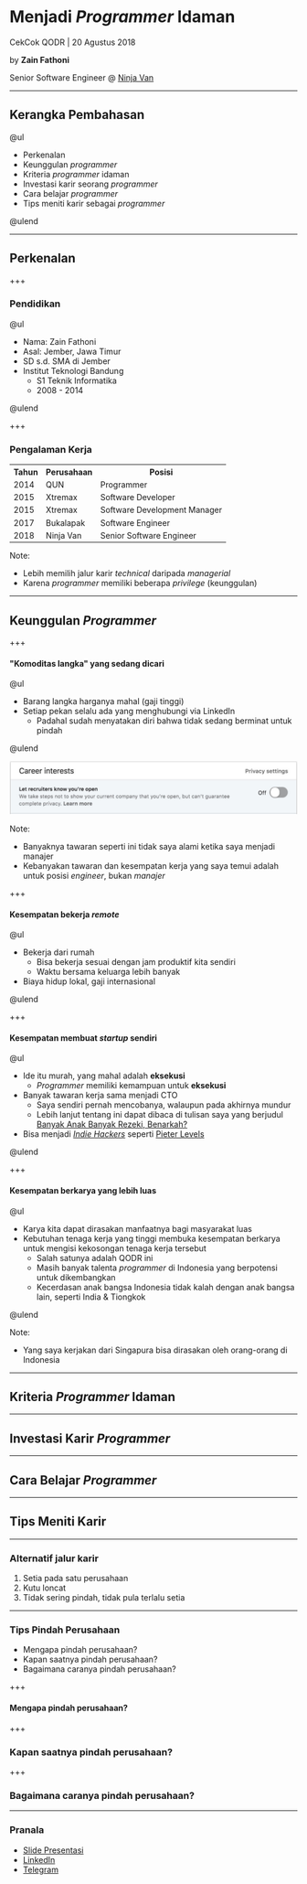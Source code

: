 # Menjadi _Programmer_ Idaman

CekCok QODR | 20 Agustus 2018

by **Zain Fathoni**

Senior Software Engineer @ [Ninja Van](https://ninjavan.co)

---

## Kerangka Pembahasan

@ul

- Perkenalan
- Keunggulan _programmer_
- Kriteria _programmer_ idaman
- Investasi karir seorang _programmer_
- Cara belajar _programmer_
- Tips meniti karir sebagai _programmer_

@ulend

---

## Perkenalan

+++

### Pendidikan

@ul

- Nama: Zain Fathoni
- Asal: Jember, Jawa Timur
- SD s.d. SMA di Jember
- Institut Teknologi Bandung
  - S1 Teknik Informatika
  - 2008 - 2014

@ulend

+++

### Pengalaman Kerja

<table>
  <tr>
    <th>Tahun</th>
    <th>Perusahaan</th>
    <th>Posisi</th>
  </tr>
  <tr>
    <td>2014</td>
    <td>QUN</td>
    <td>Programmer</td>
  </tr>
  <tr class="fragment">
    <td>2015</td>
    <td>Xtremax</td>
    <td>Software Developer</td>
  </tr>
  <tr class="fragment">
    <td>2015</td>
    <td>Xtremax</td>
    <td>Software Development Manager</td>
  </tr>
  <tr class="fragment">
    <td>2017</td>
    <td>Bukalapak</td>
    <td>Software Engineer</td>
  </tr>
  <tr class="fragment">
    <td>2018</td>
    <td>Ninja Van</td>
    <td>Senior Software Engineer</td>
  </tr>
</table>

Note:

- Lebih memilih jalur karir _technical_ daripada _managerial_
- Karena _programmer_ memiliki beberapa _privilege_ (keunggulan)

---

## Keunggulan _Programmer_

+++

#### "Komoditas langka" yang sedang dicari

@ul

- Barang langka harganya mahal (gaji tinggi)
- Setiap pekan selalu ada yang menghubungi via LinkedIn
  - Padahal sudah menyatakan diri bahwa tidak sedang berminat untuk pindah

@ulend

<img class="fragment" src="https://raw.githubusercontent.com/zainfathoni/cekcok/master/assets/image/career-interest.png" alt="Career Interest" />

Note:

- Banyaknya tawaran seperti ini tidak saya alami ketika saya menjadi manajer
- Kebanyakan tawaran dan kesempatan kerja yang saya temui adalah untuk posisi _engineer_, bukan _manajer_

+++

#### Kesempatan bekerja _remote_

@ul

- Bekerja dari rumah
  - Bisa bekerja sesuai dengan jam produktif kita sendiri
  - Waktu bersama keluarga lebih banyak
- Biaya hidup lokal, gaji internasional

@ulend

+++

#### Kesempatan membuat _startup_ sendiri

@ul

- Ide itu murah, yang mahal adalah **eksekusi**
  - _Programmer_ memiliki kemampuan untuk **eksekusi**
- Banyak tawaran kerja sama menjadi CTO
  - Saya sendiri pernah mencobanya, walaupun pada akhirnya mundur
  - Lebih lanjut tentang ini dapat dibaca di tulisan saya yang berjudul [Banyak Anak Banyak Rezeki, Benarkah?](https://medium.com/pejuang-kode/banyak-anak-banyak-rezeki-benarkah-4f772701dfa3)
- Bisa menjadi [_Indie Hackers_](https://www.indiehackers.com/) seperti [Pieter Levels](https://levels.io/)

@ulend

+++

#### Kesempatan berkarya yang lebih luas

@ul

- Karya kita dapat dirasakan manfaatnya bagi masyarakat luas
- Kebutuhan tenaga kerja yang tinggi membuka kesempatan berkarya untuk mengisi kekosongan tenaga kerja tersebut
  - Salah satunya adalah QODR ini
  - Masih banyak talenta _programmer_ di Indonesia yang berpotensi untuk dikembangkan
  - Kecerdasan anak bangsa Indonesia tidak kalah dengan anak bangsa lain, seperti India & Tiongkok

@ulend

Note:

- Yang saya kerjakan dari Singapura bisa dirasakan oleh orang-orang di Indonesia

---

## Kriteria _Programmer_ Idaman

---

## Investasi Karir _Programmer_

---

## Cara Belajar _Programmer_

---

## Tips Meniti Karir

---

### Alternatif jalur karir

1. Setia pada satu perusahaan
2. Kutu loncat
3. Tidak sering pindah, tidak pula terlalu setia

---

### Tips Pindah Perusahaan

- Mengapa pindah perusahaan?
- Kapan saatnya pindah perusahaan?
- Bagaimana caranya pindah perusahaan?

+++

#### Mengapa pindah perusahaan?

+++

### Kapan saatnya pindah perusahaan?

+++

### Bagaimana caranya pindah perusahaan?

---

### Pranala

- [Slide Presentasi](https://gitpitch.com/zainfathoni/cekcok/master)
- [LinkedIn](https://www.linkedin.com/in/zainfathoni/)
- [Telegram](https://t.me/zainfathoni)
